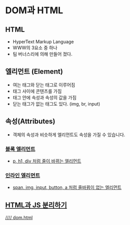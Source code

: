 # DOM과 HTML

## HTML

- HyperText Markup Language
- WWW의 3요소 중 하나
- 팀 버너스리에 의해 만들어 졌다.

## 엘리먼트 (Element)

- 여는 태그와 닫는 태그로 이루어짐
- 태그 사이에 콘텐츠를 가짐
- 태그 안에 속성과 속성의 값을 가짐
- 닫는 태그가 없는 태그도 있다. (img, br, input)

## 속성(Attributes)

- 객체의 속성과 비슷하게 엘리먼트도 속성을 가질 수 있습니다.
  <a href="http://codesquad.kr" title="코드스쿼드">

### 블록 엘리먼트

- p, h1, div 처럼 줄이 바뀌는 엘리먼트

### 인라인 엘리먼트

- span, img, input, button, a 처럼 줄바뀜이 없는 엘리먼트

## HTML과 JS 분리하기

//// dom.html

<!DOCTYPE html>
<meta charset="UTF-8">
<html>
<title>HTML Tutorial</ttle>
<head>
</head>
<body>
<h1>This is a heading</h1>
<h1>Another h1 heading</h1>
<p id='main'>This is a paragraph.</p>

<script src="./dom_test.js"></script>
</body>
</html>
================================================================

//// dom_test.js

var msg = "Hello";
alert(msg);

================================================================

## DOM (Document Object Model)

- 문서를 객체를 이용해서 계층 구조로 표현함
- 표준: W3CDOM
- 구현체: Gecko, Webkit 등

## html 객체

HTML 문서도 객체로 간주된다.

- window: 최상위 객체
- document: dom의 최상위 객체이면서 window의 하위 객체

var list = document.getElementsByTagName('h1');
list[0].innerHTML;
list[0].innerHTML = "Hello";

var list = document.getElementById('main');
main.innerHTML = "Hello";

## JS로 DOM 제어하기

모든 HTML 엘리먼트는 객체이므로 다른 객체와 마찬가지로 JS로 제어가 가능합니다.

### DOM 객체의 값 바꾸기

var element = document.getElementById('id')
element.innerHTML = '값'

<h2>My First Page</h2>
<p id="test"></p>

<script>
var p = document.getElementById("test");
p.innerHTML = "Hello World!";
</script>
